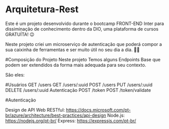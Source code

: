 # Arquitetura-Rest
Este é um projeto desenvolvido durante o bootcamp FRONT-END Inter
para dissiminação de conhecimento dentro da DIO, uma plataforma de cursos GRATUÍTA! 😉

Neste projeto criei um microserviço de autenticação que poderá compor a sua caixinha de ferramentas e ser muito útil no seu dia a dia. 🔨🔧

#Composição do Projeto
Neste projeto Temos alguns Endpoints Base que podem ser extendidos da forma mais adequada para seu contexto.

São eles:

#Usuários
GET /users
GET /users/:uuid
POST /users
PUT /users/:uuid
DELETE /users/:uuid
Autenticação
POST /token
POST /token/validate

#Autenticação

Design de API Web RESTful: https://docs.microsoft.com/pt-br/azure/architecture/best-practices/api-design
Node.js: https://nodejs.org/pt-br/
Express: https://expressjs.com/pt-br/
